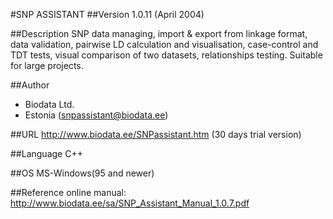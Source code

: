 #SNP ASSISTANT
##Version
1.0.11 (April 2004)

##Description
SNP data managing, import & export from linkage format, data validation, pairwise LD calculation and visualisation, case-control and TDT tests, visual comparison of two datasets, relationships testing. Suitable for large projects.

##Author
* Biodata Ltd.
* Estonia (snpassistant@biodata.ee)

##URL
http://www.biodata.ee/SNPassistant.htm (30 days trial version)

##Language
C++

##OS
MS-Windows(95 and newer)

##Reference
online manual: http://www.biodata.ee/sa/SNP_Assistant_Manual_1.0.7.pdf

